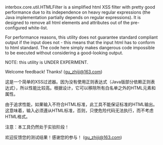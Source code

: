 
interbox.core.util.HTMLFilter is a simplified html XSS filter with pretty good performance due to its independence on heavy regular expressions (the Java implementation partially depends on regular expressions). It is designed to remove all html elements and attributes out of the pre-configured white-list.

For performance reasons, this utility does not guarantee standard compliant output if the input does not - this means that the input html has to conform to html standard. The code here simply makes dangerous code impossible to be executed without considering a good-looking output.

NOTE: this utility is UNDER EXPERIMENT.

Welcome feedback! Thanks! (gu_zhiji@163.com)

这是一个简单的XSS过滤器。因为没有使用正则表达式（Java版部分依赖正则表达式），所以性能比较高。根据设计，它可以移除所有白名单之外的HTML元素和属性。

由于追求性能，如果输入不符合HTML标准，此工具不能保证标准的HTML输出。这意味着，输入必须遵从HTML标准，否则，只使危险代码无法执行，而不考虑HTML格式。

注意：本工具仍然处于实验阶段！

欢迎反馈您的测试结果！感谢您的参与！ (gu_zhiji@163.com)


